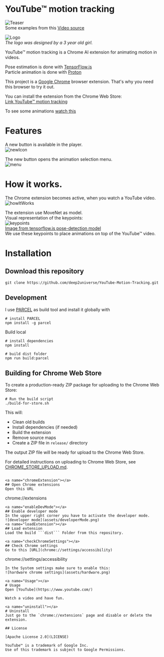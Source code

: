 # YouTube™ motion tracking
![Teaser](assets/teaser.gif)  
Some examples from this [Video source](https://www.youtube.com/watch?v=eRjUmsB9lMk)    

![Logo](assets/logo128.png)  
_The logo was designed by a 3 year old girl._

YouTube™ motion tracking is a Chrome AI extension for animating motion in videos.

Pose estimation is done with [TensorFlow.js](https://www.tensorflow.org/js)  
Particle animation is done with [Proton](https://github.com/drawcall/Proton)

This project is a [Google Chrome](https://www.google.com/intl/en/chrome/) browser extension. That's why you need this browser to try it out.

You can install the extension from the Chrome Web Store:  
[Link YouTube™ motion tracking](https://chrome.google.com/webstore/detail/youtube-motion-tracking/cpjloofnnmchhbdbdchjnhfoclnjliga)  

To see some animations [watch this](https://www.youtube.com/watch?v=P4DzAWm5mqg)

# Features
A new button is available in the player.  
![newIcon](assets/newIcon.png)  

The new button opens the animation selection menu.  
![menu](assets/menu.png)

# How it works.
The Chrome extension becomes active, when you watch a YouTube video.  
![howItWorks](assets/howItWorks.png)


The extension use MoveNet as model.  
Visual representation of the keypoints:  
![keypoints](assets/keypoints.png)  
[Image from tensorflow.js pose-detection model](https://github.com/tensorflow/tfjs-models/tree/master/pose-detection#coco-keypoints-used-in-movenet-and-posenet)  
We use these keypoints to place animations on top of the YouTube™ video.

# Installation
<a name="clone"></a>
## Download this repository
```shell
git clone https://github.com/deep2universe/YouTube-Motion-Tracking.git
```

<a name="Build"></a>
## Development
I use [PARCEL](https://parceljs.org/) as build tool and install it globally with
```shell
# install PARCEL
npm install -g parcel
```

Build local
```shell
# install dependencies
npm install

# build dist folder
npm run build:parcel
```

## Building for Chrome Web Store

To create a production-ready ZIP package for uploading to the Chrome Web Store:

```shell
# Run the build script
./build-for-store.sh
```

This will:
- Clean old builds
- Install dependencies (if needed)
- Build the extension
- Remove source maps
- Create a ZIP file in `release/` directory

The output ZIP file will be ready for upload to the Chrome Web Store.

For detailed instructions on uploading to Chrome Web Store, see [CHROME_STORE_UPLOAD.md](CHROME_STORE_UPLOAD.md).

```

<a name="chromeExtension"></a>
## Open Chrome extensions
Open this URL
```
chrome://extensions
```
<a name="enableDevMode"></a>
## Enable developer mode
In the upper right corner you have to activate the developer mode.  
![developer mode](assets/developerMode.png)
<a name="loadExtension"></a>
## Load extension
Load the build ```dist``` Folder from this repository.  

<a name="checkChromeSettings"></a>
## Check Chrome settings
Go to this [URL](chrome://settings/accessibility)
```
chrome://settings/accessibility
```
In the System settings make sure to enable this:    
![hardware chrome settings](assets/hardware.png)

<a name="Usage"></a>
# Usage
Open [YouTube](https://www.youtube.com/)

Watch a video and have fun.

<a name="uninstall"></a>
# Uninstall
Just go to the `chrome://extensions` page and disable or delete the extension.

## License

[Apache License 2.0](LICENSE)

YouTube™ is a trademark of Google Inc.  
Use of this trademark is subject to Google Permissions.  

